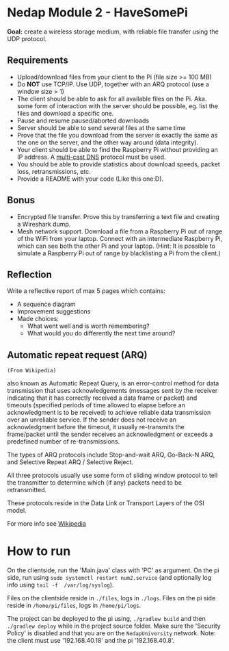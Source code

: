 # Nedap Module 2 - HaveSomePi

**Goal:** create a wireless storage medium, 
with reliable file transfer using the UDP protocol.

## Requirements
- Upload/download files from your client to the Pi (file size >= 100 MB)
- Do **NOT** use TCP/IP. Use UDP, together with an ARQ protocol (use a window size > 1)
- The client should be able to ask for all available files on the Pi. Aka. some form of interaction 
with the server should be possible, eg. list the files and download a specific one.
- Pause and resume paused/aborted downloads
- Server should be able to send several files at the same time
- Prove that the file you download from the server is exactly the same as the one on the server, and
the other way around (data integrity).
- Your client should be able to find the Raspberry Pi without providing an IP address. A [multi-cast DNS](https://tools.ietf.org/html/rfc6762) protocol must be used.
- You should be able to provide statistics about download speeds, packet loss, retransmissions, etc.
- Provide a README with your code (Like this one:D).


## Bonus
- Encrypted file transfer. Prove this by transferring a text file and creating a Wireshark dump.
- Mesh network support. Download a file from a Raspberry Pi out of range of the WiFi from your laptop. 
Connect with an intermediate Raspberry Pi, which can see both the other Pi and your laptop. 
(Hint: It is possible to simulate a Raspberry Pi out of range by blacklisting a Pi from the client.)

## Reflection
Write a reflective report of max 5 pages which contains:
- A sequence diagram
- Improvement suggestions
- Made choices:
  * What went well and is worth remembering?
  * What would you do differently the next time around?


## Automatic repeat request (ARQ)
`(From Wikipedia)`

also known as Automatic Repeat Query, is an error-control method for data transmission that uses 
acknowledgements (messages sent by the receiver indicating that it has correctly received a data 
frame or packet) and timeouts (specified periods of time allowed to elapse before an acknowledgment 
is to be received) to achieve reliable data transmission over an unreliable service. If the sender 
does not receive an acknowledgment before the timeout, it usually re-transmits the frame/packet 
until the sender receives an acknowledgment or exceeds a predefined number of re-transmissions.

The types of ARQ protocols include Stop-and-wait ARQ, Go-Back-N ARQ, and 
Selective Repeat ARQ / Selective Reject.

All three protocols usually use some form of sliding window protocol to tell the transmitter to 
determine which (if any) packets need to be retransmitted.

These protocols reside in the Data Link or Transport Layers of the OSI model.

For more info see [Wikipedia](https://en.wikipedia.org/wiki/Automatic_repeat_request)

# How to run
On the clientside, run the 'Main.java' class with 'PC' as argument.
On the pi side, run using `sudo systemctl restart num2.service` 
(and optionally log info using `tail -f  /var/log/syslog`).

Files on the clientside reside in `./files`, logs in `./logs`.
Files on the pi side reside in `/home/pi/files`, logs in `/home/pi/logs`.

The project can be deployed to the pi using, `./gradlew build` and then `./gradlew deploy`
while in the project source folder. Make sure the 'Security Policy' is disabled and that you
are on the `NedapUniversity` network.
Note: the client must use '192.168.40.18' and the pi '192.168.40.8'.